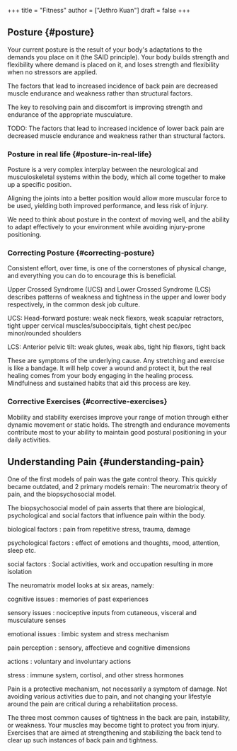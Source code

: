 +++
title = "Fitness"
author = ["Jethro Kuan"]
draft = false
+++

## Posture {#posture}

Your current posture is the result of your body's adaptations to the demands you
place on it (the SAID principle). Your body builds strength and flexibility
where demand is placed on it, and loses strength and flexibility when no
stressors are applied.

The factors that lead to increased incidence of back pain are decreased muscle
endurance and weakness rather than structural factors.

The key to resolving pain and discomfort is improving strength and endurance of
the appropriate musculature.

TODO: The factors that lead to increased incidence of lower back pain are decreased
muscle endurance and weakness rather than structural factors.


### Posture in real life {#posture-in-real-life}

Posture is a very complex interplay between the neurological and musculoskeletal
systems within the body, which all come together to make up a specific position.

Aligning the joints into a better position would allow more muscular force to be
used, yielding both improved performance, and less risk of injury.

We need to think about posture in the context of moving well, and the ability to
adapt effectively to your environment while avoiding injury-prone positioning.


### Correcting Posture {#correcting-posture}

Consistent effort, over time, is one of the cornerstones of physical change, and
everything you can do to encourage this is beneficial.

Upper Crossed Syndrome (UCS) and Lower Crossed Syndrome (LCS) describes patterns
of weakness and tightness in the upper and lower body respectively, in the
common desk job culture.

UCS: Head-forward posture: weak neck flexors, weak scapular retractors, tight
upper cervical muscles/suboccipitals, tight chest pec/pec minor/rounded
shoulders

LCS: Anterior pelvic tilt: weak glutes, weak abs, tight hip flexors, tight back

These are symptoms of the underlying cause. Any stretching and exercise is like
a bandage. It will help cover a wound and protect it, but the real healing comes
from your body engaging in the healing process. Mindfulness and sustained habits
that aid this process are key.


### Corrective Exercises {#corrective-exercises}

Mobility and stability exercises improve your range of motion through either
dynamic movement or static holds. The strength and endurance movements
contribute most to your ability to maintain good postural positioning in your
daily activities.


## Understanding Pain {#understanding-pain}

One of the first models of pain was the gate control theory. This quickly became
outdated, and 2 primary models remain: The neuromatrix theory of pain, and the
biopsychosocial model.

The biopsychosocial model of pain asserts that there are biological,
psychological and social factors that influence pain within the body.

biological factors
: pain from repetitive stress, trauma, damage

psychological factors
: effect of emotions and thoughts, mood, attention, sleep etc.

social factors
: Social activities, work and occupation resulting in more isolation

The neuromatrix model looks at six areas, namely:

cognitive issues
: memories of past experiences

sensory issues
: nociceptive inputs from cutaneous, visceral and musculature senses

emotional issues
: limbic system and stress mechanism

pain perception
: sensory, affectieve and cognitive dimensions

actions
: voluntary and involuntary actions

stress
: immune system, cortisol, and other stress hormones

Pain is a protective mechanism, not necessarily a symptom of damage. Not
avoiding various activities due to pain, and not changing your lifestyle around
the pain are critical during a rehabilitation process.

The three most common causes of tightness in the back are pain, instability, or
weakness. Your muscles may become tight to protect you from injury. Exercises
that are aimed at strengthening and stabilizing the back tend to clear up such
instances of back pain and tightness.
